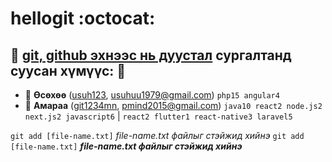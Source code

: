 # hellogit :octocat: 

:rocket: [git, github эхнээс нь дуустал](https://1234.mn/course/108) сургалтанд суусан хүмүүс: :rocket: 
-

* :lipstick: **Өсөхөө** ([usuh123](https://github.com/git1234mn), usuhuu1979@gmail.com) `php15 angular4`
* :whale: **Амараа** ([git1234mn](https://github.com/git1234mn), pmind2015@gmail.com) `java10 react2 node.js2 next.js2 javascript6` | `react2 flutter1 react-native3 laravel5`


`git add [file-name.txt]` _file-name.txt файлыг стэйжид хийнэ_
`git add [file-name.txt]` _**file-name.txt файлыг стэйжид хийнэ**_
